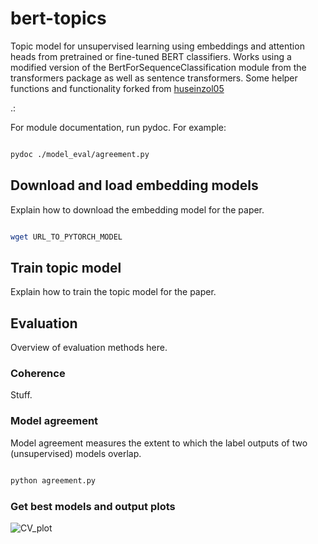 # bert-topics

Topic model for unsupervised learning using embeddings and attention heads from pretrained or fine-tuned BERT classifiers. Works using a modified version of the BertForSequenceClassification module from the transformers package as well as sentence transformers. Some helper functions and functionality forked from [huseinzol05](https://github.com/huseinzol05/NLP-Models-Tensorflow/blob/master/topic-model/2.bert-topic.ipynb "topic-model")

.: 

For module documentation, run pydoc. For example:

```bash

pydoc ./model_eval/agreement.py

```

## Download and load embedding models

Explain how to download the embedding model for the paper.

```bash

wget URL_TO_PYTORCH_MODEL

```

## Train topic model

Explain how to train the topic model for the paper.

## Evaluation

Overview of evaluation methods here.

### Coherence

Stuff.

### Model agreement

Model agreement measures the extent to which the label outputs of two (unsupervised) models overlap. 

```bash

python agreement.py

```

### Get best models and output plots

![CV_plot](outputs/best_tm/CV_plot.png)

